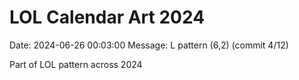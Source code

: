 # LOL Calendar Art 2024

Date: 2024-06-26 00:03:00
Message: L pattern (6,2) (commit 4/12)

Part of LOL pattern across 2024
